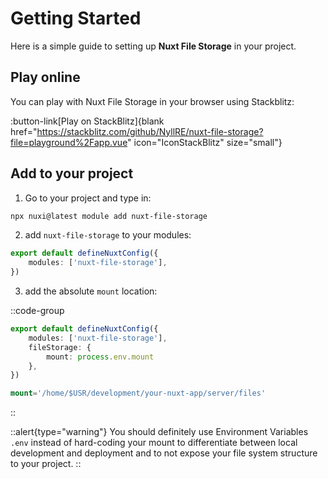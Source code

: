 # Getting Started

Here is a simple guide to setting up **Nuxt File Storage** in your project.

## Play online

You can play with Nuxt File Storage in your browser using Stackblitz:

:button-link[Play on StackBlitz]{blank href="https://stackblitz.com/github/NyllRE/nuxt-file-storage?file=playground%2Fapp.vue" icon="IconStackBlitz" size="small"}

## Add to your project

1. Go to your project and type in:

```bash [bash]
npx nuxi@latest module add nuxt-file-storage
```

2. add `nuxt-file-storage` to your modules:

```ts [nuxt.config.ts]
export default defineNuxtConfig({
    modules: ['nuxt-file-storage'],
})
```

3. add the absolute `mount` location:

::code-group
```ts [nuxt.config.ts]
export default defineNuxtConfig({
    modules: ['nuxt-file-storage'],
    fileStorage: {
        mount: process.env.mount
    },
})
```

```sql [.env]
mount='/home/$USR/development/your-nuxt-app/server/files'
```
::

::alert{type="warning"}
You should definitely use Environment Variables `.env` instead of hard-coding your mount to differentiate between local development and deployment and to not expose your file system structure to your project.
::
